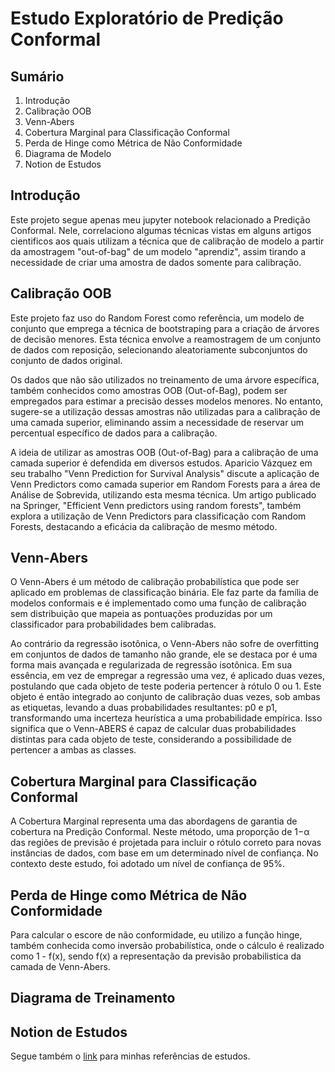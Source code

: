 # Estudo Exploratório de Predição Conformal

## Sumário

1. Introdução
2. Calibração OOB
3. Venn-Abers
4. Cobertura Marginal para Classificação Conformal
5. Perda de Hinge como Métrica de Não Conformidade
6. Diagrama de Modelo
7. Notion de Estudos

## Introdução

Este projeto segue apenas meu jupyter notebook relacionado a Predição Conformal. Nele, correlaciono algumas técnicas vistas em alguns artigos cientificos aos quais utilizam a técnica que de calibração de modelo a partir da amostragem "out-of-bag" de um modelo "aprendiz", assim tirando a necessidade de criar uma amostra de dados somente para calibração.

## Calibração OOB

Este projeto faz uso do Random Forest como referência, um modelo de conjunto que emprega a técnica de bootstraping para a criação de árvores de decisão menores. Esta técnica envolve a reamostragem de um conjunto de dados com reposição, selecionando aleatoriamente subconjuntos do conjunto de dados original.

Os dados que não são utilizados no treinamento de uma árvore específica, também conhecidos como amostras OOB (Out-of-Bag), podem ser empregados para estimar a precisão desses modelos menores. No entanto, sugere-se a utilização dessas amostras não utilizadas para a calibração de uma camada superior, eliminando assim a necessidade de reservar um percentual específico de dados para a calibração.

A ideia de utilizar as amostras OOB (Out-of-Bag) para a calibração de uma camada superior é defendida em diversos estudos. Aparicio Vázquez em seu trabalho "Venn Prediction for Survival Analysis" discute a aplicação de Venn Predictors como camada superior em Random Forests para a área de Análise de Sobrevida, utilizando esta mesma técnica. Um artigo publicado na Springer, "Efficient Venn predictors using random forests", também explora a utilização de Venn Predictors para classificação com Random Forests, destacando a eficácia da calibração de mesmo método.

## Venn-Abers

O Venn-Abers é um método de calibração probabilística que pode ser aplicado em problemas de classificação binária. Ele faz parte da família de modelos conformais e é implementado como uma função de calibração sem distribuição que mapeia as pontuações produzidas por um classificador para probabilidades bem calibradas.

Ao contrário da regressão isotônica, o Venn-Abers não sofre de overfitting em conjuntos de dados de tamanho não grande, ele se destaca por é uma forma mais avançada e regularizada de regressão isotônica. Em sua essência, em vez de empregar a regressão uma vez, é aplicado duas vezes, postulando que cada objeto de teste poderia pertencer à rótulo 0 ou 1. Este objeto é então integrado ao conjunto de calibração duas vezes, sob ambas as etiquetas, levando a duas probabilidades resultantes: p0 e p1, transformando uma incerteza heurística a uma probabilidade empírica. Isso significa que o Venn-ABERS é capaz de calcular duas probabilidades distintas para cada objeto de teste, considerando a possibilidade de pertencer a ambas as classes.

## Cobertura Marginal para Classificação Conformal

A Cobertura Marginal representa uma das abordagens de garantia de cobertura na Predição Conformal. Neste método, uma proporção de 1−α das regiões de previsão é projetada para incluir o rótulo correto para novas instâncias de dados, com base em um determinado nível de confiança. No contexto deste estudo, foi adotado um nível de confiança de 95%.

## Perda de Hinge como Métrica de Não Conformidade

Para calcular o escore de não conformidade, eu utilizo a função hinge, também conhecida como inversão probabilística, onde o cálculo é realizado como 1 - f(x), sendo f(x) a representação da previsão probabilistica da camada de Venn-Abers.

## Diagrama de Treinamento

## Notion de Estudos

Segue também o [link](https://cp-study.notion.site/Predi-o-Conformal-99bed789d7eb480f8032878a460321d0) para minhas referências de estudos.
